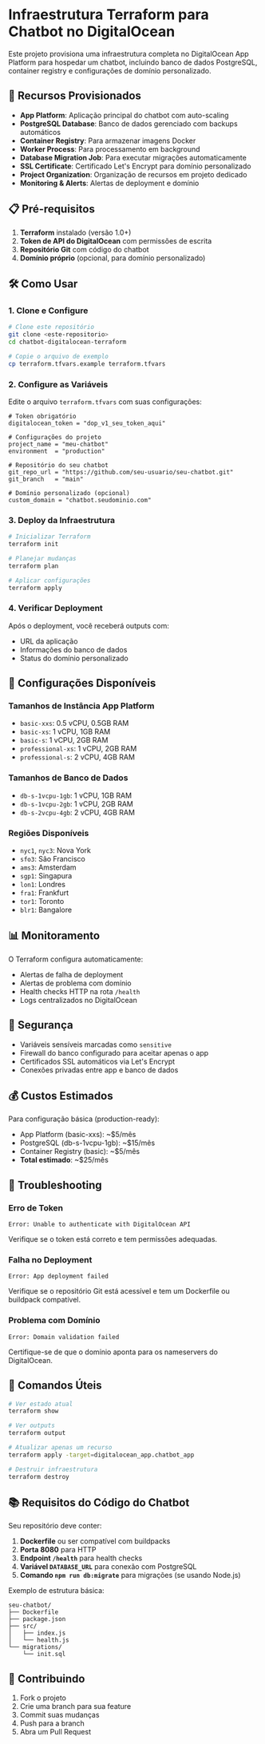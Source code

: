 # Infraestrutura Terraform para Chatbot no DigitalOcean

Este projeto provisiona uma infraestrutura completa no DigitalOcean App Platform para hospedar um chatbot, incluindo banco de dados PostgreSQL, container registry e configurações de domínio personalizado.

## 🚀 Recursos Provisionados

- **App Platform**: Aplicação principal do chatbot com auto-scaling
- **PostgreSQL Database**: Banco de dados gerenciado com backups automáticos
- **Container Registry**: Para armazenar imagens Docker
- **Worker Process**: Para processamento em background
- **Database Migration Job**: Para executar migrações automaticamente
- **SSL Certificate**: Certificado Let's Encrypt para domínio personalizado
- **Project Organization**: Organização de recursos em projeto dedicado
- **Monitoring & Alerts**: Alertas de deployment e domínio

## 📋 Pré-requisitos

1. **Terraform** instalado (versão 1.0+)
2. **Token de API do DigitalOcean** com permissões de escrita
3. **Repositório Git** com código do chatbot
4. **Domínio próprio** (opcional, para domínio personalizado)

## 🛠️ Como Usar

### 1. Clone e Configure

```bash
# Clone este repositório
git clone <este-repositorio>
cd chatbot-digitalocean-terraform

# Copie o arquivo de exemplo
cp terraform.tfvars.example terraform.tfvars
```

### 2. Configure as Variáveis

Edite o arquivo `terraform.tfvars` com suas configurações:

```hcl
# Token obrigatório
digitalocean_token = "dop_v1_seu_token_aqui"

# Configurações do projeto
project_name = "meu-chatbot"
environment  = "production"

# Repositório do seu chatbot
git_repo_url = "https://github.com/seu-usuario/seu-chatbot.git"
git_branch   = "main"

# Domínio personalizado (opcional)
custom_domain = "chatbot.seudominio.com"
```

### 3. Deploy da Infraestrutura

```bash
# Inicializar Terraform
terraform init

# Planejar mudanças
terraform plan

# Aplicar configurações
terraform apply
```

### 4. Verificar Deployment

Após o deployment, você receberá outputs com:

- URL da aplicação
- Informações do banco de dados
- Status do domínio personalizado

## 🔧 Configurações Disponíveis

### Tamanhos de Instância App Platform

- `basic-xxs`: 0.5 vCPU, 0.5GB RAM
- `basic-xs`: 1 vCPU, 1GB RAM
- `basic-s`: 1 vCPU, 2GB RAM
- `professional-xs`: 1 vCPU, 2GB RAM
- `professional-s`: 2 vCPU, 4GB RAM

### Tamanhos de Banco de Dados

- `db-s-1vcpu-1gb`: 1 vCPU, 1GB RAM
- `db-s-1vcpu-2gb`: 1 vCPU, 2GB RAM
- `db-s-2vcpu-4gb`: 2 vCPU, 4GB RAM

### Regiões Disponíveis

- `nyc1`, `nyc3`: Nova York
- `sfo3`: São Francisco
- `ams3`: Amsterdam
- `sgp1`: Singapura
- `lon1`: Londres
- `fra1`: Frankfurt
- `tor1`: Toronto
- `blr1`: Bangalore

## 📊 Monitoramento

O Terraform configura automaticamente:

- Alertas de falha de deployment
- Alertas de problema com domínio
- Health checks HTTP na rota `/health`
- Logs centralizados no DigitalOcean

## 🔐 Segurança

- Variáveis sensíveis marcadas como `sensitive`
- Firewall do banco configurado para aceitar apenas o app
- Certificados SSL automáticos via Let's Encrypt
- Conexões privadas entre app e banco de dados

## 💰 Custos Estimados

Para configuração básica (production-ready):

- App Platform (basic-xxs): ~$5/mês
- PostgreSQL (db-s-1vcpu-1gb): ~$15/mês
- Container Registry (basic): ~$5/mês
- **Total estimado**: ~$25/mês

## 🚨 Troubleshooting

### Erro de Token

```
Error: Unable to authenticate with DigitalOcean API
```

Verifique se o token está correto e tem permissões adequadas.

### Falha no Deployment

```
Error: App deployment failed
```

Verifique se o repositório Git está acessível e tem um Dockerfile ou buildpack compatível.

### Problema com Domínio

```
Error: Domain validation failed
```

Certifique-se de que o domínio aponta para os nameservers do DigitalOcean.

## 🔄 Comandos Úteis

```bash
# Ver estado atual
terraform show

# Ver outputs
terraform output

# Atualizar apenas um recurso
terraform apply -target=digitalocean_app.chatbot_app

# Destruir infraestrutura
terraform destroy
```

## 📚 Requisitos do Código do Chatbot

Seu repositório deve conter:

1. **Dockerfile** ou ser compatível com buildpacks
2. **Porta 8080** para HTTP
3. **Endpoint `/health`** para health checks
4. **Variável `DATABASE_URL`** para conexão com PostgreSQL
5. **Comando `npm run db:migrate`** para migrações (se usando Node.js)

Exemplo de estrutura básica:

```
seu-chatbot/
├── Dockerfile
├── package.json
├── src/
│   ├── index.js
│   └── health.js
└── migrations/
    └── init.sql
```

## 🤝 Contribuindo

1. Fork o projeto
2. Crie uma branch para sua feature
3. Commit suas mudanças
4. Push para a branch
5. Abra um Pull Request
